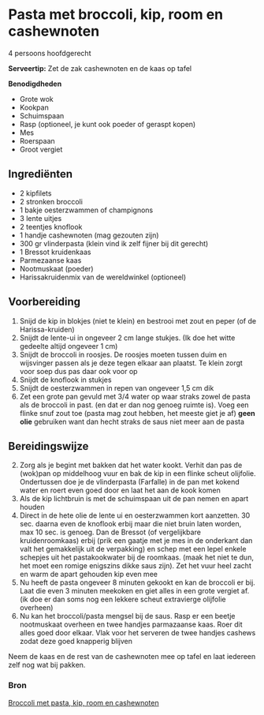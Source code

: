 # Pasta met broccoli, kip, room en cashewnoten

4 persoons hoofdgerecht

**Serveertip:** Zet de zak cashewnoten en de kaas op tafel

**Benodigdheden**

- Grote wok
- Kookpan
- Schuimspaan
- Rasp (optioneel, je kunt ook poeder of geraspt kopen)
- Mes
- Roerspaan
- Groot vergiet

## Ingrediënten

- 2 kipfilets
- 2 stronken broccoli
- 1 bakje oesterzwammen of champignons
- 3 lente uitjes
- 2 teentjes knoflook
- 1 handje cashewnoten (mag gezouten zijn)
- 300 gr vlinderpasta (klein vind ik zelf fijner bij dit gerecht)
- 1 Bressot kruidenkaas
- Parmezaanse kaas
- Nootmuskaat (poeder)
- Harissakruidenmix van de wereldwinkel (optioneel)

## Voorbereiding

1. Snijd de kip in blokjes (niet te klein) en bestrooi met zout en peper (of de Harissa-kruiden)
2. Snijdt de lente-ui in ongeveer 2 cm lange stukjes. (Ik doe het witte gedeelte altijd ongeveer 1 cm)
3. Snijdt de broccoli in roosjes. De roosjes moeten tussen duim en wijsvinger passen als je deze tegen elkaar aan plaatst. Te klein zorgt voor soep dus pas daar ook voor op
4. Snijdt de knoflook in stukjes
5. Snijdt de oesterzwammen in repen van ongeveer 1,5 cm dik
6. Zet een grote pan gevuld met 3/4 water op waar straks zowel de pasta als de broccoli in past. (en dat er dan nog genoeg ruimte is). Voeg een flinke snuf zout toe (pasta mag zout hebben, het meeste giet je af) **geen olie** gebruiken want dan hecht straks de saus niet meer aan de pasta

## Bereidingswijze

2. Zorg als je begint met bakken dat het water kookt. Verhit dan pas de (wok)pan op middelhoog vuur en bak de kip in een flinke scheut olijfolie. Ondertussen doe je de vlinderpasta (Farfalle) in de pan met kokend water en roert even goed door en laat het aan de kook komen
3. Als de kip lichtbruin is met de schuimspaan uit de pan nemen en apart houden
4. Direct in de hete olie de lente ui en oesterzwammen kort aanzetten. 30 sec. daarna even de knoflook erbij maar die niet bruin laten worden, max 10 sec. is genoeg. Dan de Bressot (of vergelijkbare kruidenroomkaas) erbij (prik een gaatje met je mes in de onderkant dan valt het gemakkelijk uit de verpakking) en schep met een lepel enkele schepjes uit het pastakookwater bij de roomkaas. (maak het niet te dun, het moet een romige enigszins dikke saus zijn). Zet het vuur heel zacht en warm de apart gehouden kip even mee
5. Nu heeft de pasta ongeveer 8 minuten gekookt en kan de broccoli er bij. Laat die even 3 minuten meekoken en giet alles in een grote vergiet af. (ik doe er dan soms nog een lekkere scheut extravierge olijfolie overheen)
6. Nu kan het broccoli/pasta mengsel bij de saus. Rasp er een beetje nootmuskaat overheen en twee handjes parmazaanse kaas. Roer dit alles goed door elkaar. Vlak voor het serveren de twee handjes cashews zodat deze goed knapperig blijven

Neem de kaas en de rest van de cashewnoten mee op tafel en laat iedereen zelf nog wat bij pakken.

### Bron

[Broccoli met pasta, kip, room en cashewnoten](https://www.smulweb.nl/recepten/1361837/Broccoli-met-pasta-kip-room-en-cashewnoten)